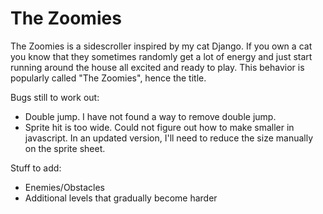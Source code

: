 # The Zoomies

The Zoomies is a sidescroller inspired by my cat Django. If you own a cat you know that they sometimes randomly get a lot of energy and just start running around the house all excited and ready to play. This behavior is popularly called "The Zoomies", hence the title.

Bugs still to work out:
- Double jump. I have not found a way to remove double jump.
- Sprite hit is too wide. Could not figure out how to make smaller in javascript. In an updated version, I'll need to reduce the size manually on the sprite sheet.

Stuff to add:
- Enemies/Obstacles
- Additional levels that gradually become harder